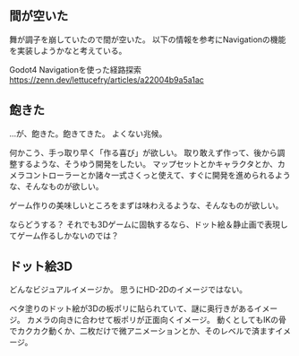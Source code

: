 ## 間が空いた

舞が調子を崩していたので間が空いた。
以下の情報を参考にNavigationの機能を実装しようかなと考えている。

Godot4 Navigationを使った経路探索
https://zenn.dev/lettucefry/articles/a22004b9a5a1ac

## 飽きた

…が、飽きた。飽きてきた。
よくない兆候。

何かこう、手っ取り早く「作る喜び」が欲しい。
取り敢えず作って、後から調整するような、そうゆう開発をしたい。
マップセットとかキャラクタとか、カメラコントローラーとか諸々一式さくっと使えて、すぐに開発を進められるような、そんなものが欲しい。

ゲーム作りの美味しいところをまずは味わえるような、そんなものが欲しい。

ならどうする？
それでも3Dゲームに固執するなら、ドット絵＆静止画で表現してゲーム作るしかないのでは？

## ドット絵3D

どんなビジュアルイメージか。
思うにHD-2Dのイメージではない。

ベタ塗りのドット絵が3Dの板ポリに貼られていて、謎に奥行きがあるイメージ。
カメラの向きに合わせて板ポリが正面向くイメージ。
動くとしてもIKの骨でカクカク動くか、二枚だけで微アニメーションとか、そのレベルで済ますイメージ。
